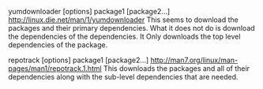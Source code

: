 yumdownloader [options] package1 [package2...] http://linux.die.net/man/1/yumdownloader This seems to download the packages and their primary dependencies. What it does not do is download the dependencies of the dependencies. It Only downloads the top level dependencies of the package.

repotrack [options] package1 [package2...] http://man7.org/linux/man-pages/man1/repotrack.1.html This downloads the packages and all of their dependencies along with the sub-level dependencies that are needed.
